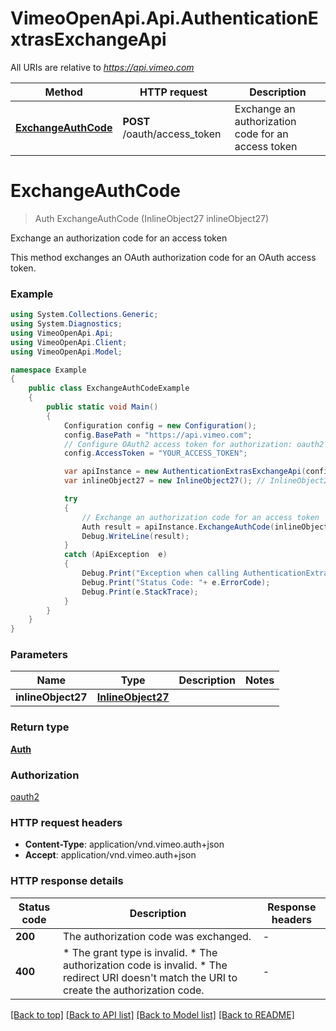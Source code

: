 # VimeoOpenApi.Api.AuthenticationExtrasExchangeApi

All URIs are relative to *https://api.vimeo.com*

Method | HTTP request | Description
------------- | ------------- | -------------
[**ExchangeAuthCode**](AuthenticationExtrasExchangeApi.md#exchangeauthcode) | **POST** /oauth/access_token | Exchange an authorization code for an access token


<a name="exchangeauthcode"></a>
# **ExchangeAuthCode**
> Auth ExchangeAuthCode (InlineObject27 inlineObject27)

Exchange an authorization code for an access token

This method exchanges an OAuth authorization code for an OAuth access token.

### Example
```csharp
using System.Collections.Generic;
using System.Diagnostics;
using VimeoOpenApi.Api;
using VimeoOpenApi.Client;
using VimeoOpenApi.Model;

namespace Example
{
    public class ExchangeAuthCodeExample
    {
        public static void Main()
        {
            Configuration config = new Configuration();
            config.BasePath = "https://api.vimeo.com";
            // Configure OAuth2 access token for authorization: oauth2
            config.AccessToken = "YOUR_ACCESS_TOKEN";

            var apiInstance = new AuthenticationExtrasExchangeApi(config);
            var inlineObject27 = new InlineObject27(); // InlineObject27 | 

            try
            {
                // Exchange an authorization code for an access token
                Auth result = apiInstance.ExchangeAuthCode(inlineObject27);
                Debug.WriteLine(result);
            }
            catch (ApiException  e)
            {
                Debug.Print("Exception when calling AuthenticationExtrasExchangeApi.ExchangeAuthCode: " + e.Message );
                Debug.Print("Status Code: "+ e.ErrorCode);
                Debug.Print(e.StackTrace);
            }
        }
    }
}
```

### Parameters

Name | Type | Description  | Notes
------------- | ------------- | ------------- | -------------
 **inlineObject27** | [**InlineObject27**](InlineObject27.md)|  | 

### Return type

[**Auth**](Auth.md)

### Authorization

[oauth2](../README.md#oauth2)

### HTTP request headers

 - **Content-Type**: application/vnd.vimeo.auth+json
 - **Accept**: application/vnd.vimeo.auth+json

### HTTP response details
| Status code | Description | Response headers |
|-------------|-------------|------------------|
| **200** | The authorization code was exchanged. |  -  |
| **400** | * The grant type is invalid. * The authorization code is invalid. * The redirect URI doesn&#39;t match the URI to create the authorization code. |  -  |

[[Back to top]](#) [[Back to API list]](../README.md#documentation-for-api-endpoints) [[Back to Model list]](../README.md#documentation-for-models) [[Back to README]](../README.md)

